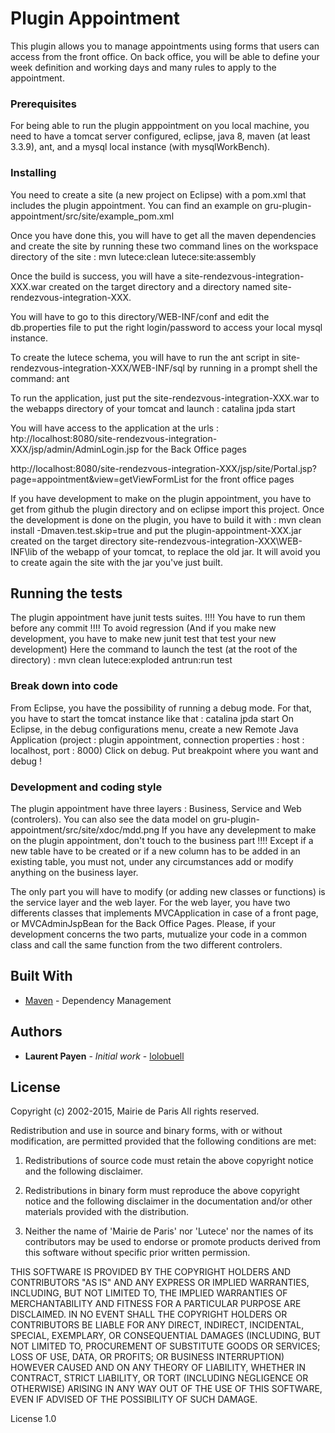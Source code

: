 # Plugin Appointment

This plugin allows you to manage appointments using forms that users can access from the front office.
On back office, you will be able to define your week definition and working days and many rules to apply to the appointment.

### Prerequisites

For being able to run the plugin apppointment on you local machine, you need to have a tomcat server configured, eclipse, java 8, maven (at least 3.3.9), ant, and a mysql local instance (with mysqlWorkBench).

### Installing

You need to create a site (a new project on Eclipse) with a pom.xml that includes the plugin appointment.
You can find an example on gru-plugin-appointment/src/site/example_pom.xml

Once you have done this, you will have to get all the maven dependencies and create the site by running these two command lines on the workspace directory of the site :
mvn lutece:clean lutece:site:assembly

Once the build is success, you will have a site-rendezvous-integration-XXX.war created on the target directory and a directory named site-rendezvous-integration-XXX.

You will have to go to this directory/WEB-INF/conf and edit the db.properties file to put the right login/password to access your local mysql instance.

To create the lutece schema, you will have to run the ant script in site-rendezvous-integration-XXX/WEB-INF/sql by running in a prompt shell the command: ant

To run the application, just put the site-rendezvous-integration-XXX.war to the webapps directory of your tomcat and launch : catalina jpda start

You will have access to the application at the urls : 
htp://localhost:8080/site-rendezvous-integration-XXX/jsp/admin/AdminLogin.jsp for the Back Office pages

http://localhost:8080/site-rendezvous-integration-XXX/jsp/site/Portal.jsp?page=appointment&view=getViewFormList for the front office pages

If you have development to make on the plugin appointment, you have to get from github the plugin directory and on eclipse import this project.
Once the development is done on the plugin, you have to build it with :
mvn clean install -Dmaven.test.skip=true
and put the plugin-appointment-XXX.jar created on the target directory site-rendezvous-integration-XXX\WEB-INF\lib of the webapp of your tomcat, to replace the old jar. It will avoid you to create again the site with the jar you've just built.

## Running the tests

The plugin appointment have junit tests suites.
!!!! You have to run them before any commit !!!! To avoid regression
(And if you make new development, you have to make new junit test that test your new development)
Here the command to launch the test (at the root of the directory) :
mvn clean lutece:exploded antrun:run test

### Break down into code

From Eclipse, you have the possibility of running a debug mode.
For that, you have to start the tomcat instance like that : catalina jpda start
On Eclipse, in the debug configurations menu, create a new Remote Java Application (project : plugin appointment, connection properties : host : localhost, port : 8000)
Click on debug.
Put breakpoint where you want and debug !

### Development and coding style 

The plugin appointment have three layers :
Business, Service and Web (controlers).
You can also see the data model on gru-plugin-appointment/src/site/xdoc/mdd.png
If you have any develepment to make on the plugin appointment, don't touch to the business part !!!!
Except if a new table have to be created or if a new column has to be added in an existing table, you must not, under any circumstances add or modify anything on the business layer.

The only part you will have to modify (or adding new classes or functions) is the service layer and the web layer.
For the web layer, you have two differents classes that implements MVCApplication in case of a front page, or MVCAdminJspBean for the Back Office Pages.
Please, if your development concerns the two parts, mutualize your code in a common class and call the same function from the two different controlers.

## Built With

* [Maven](https://maven.apache.org/) - Dependency Management

## Authors

* **Laurent Payen** - *Initial work* - [lolobuell](https://github.com/lolobuell)

## License

Copyright (c) 2002-2015, Mairie de Paris
All rights reserved.

Redistribution and use in source and binary forms, with or without
modification, are permitted provided that the following conditions
are met:

   1. Redistributions of source code must retain the above copyright notice
      and the following disclaimer.
 
   2. Redistributions in binary form must reproduce the above copyright notice
      and the following disclaimer in the documentation and/or other materials
      provided with the distribution.
 
   3. Neither the name of 'Mairie de Paris' nor 'Lutece' nor the names of its
      contributors may be used to endorse or promote products derived from
      this software without specific prior written permission.
 
  THIS SOFTWARE IS PROVIDED BY THE COPYRIGHT HOLDERS AND CONTRIBUTORS "AS IS"
  AND ANY EXPRESS OR IMPLIED WARRANTIES, INCLUDING, BUT NOT LIMITED TO, THE
  IMPLIED WARRANTIES OF MERCHANTABILITY AND FITNESS FOR A PARTICULAR PURPOSE
  ARE DISCLAIMED. IN NO EVENT SHALL THE COPYRIGHT HOLDERS OR CONTRIBUTORS BE
  LIABLE FOR ANY DIRECT, INDIRECT, INCIDENTAL, SPECIAL, EXEMPLARY, OR
  CONSEQUENTIAL DAMAGES (INCLUDING, BUT NOT LIMITED TO, PROCUREMENT OF
  SUBSTITUTE GOODS OR SERVICES; LOSS OF USE, DATA, OR PROFITS; OR BUSINESS
  INTERRUPTION) HOWEVER CAUSED AND ON ANY THEORY OF LIABILITY, WHETHER IN
  CONTRACT, STRICT LIABILITY, OR TORT (INCLUDING NEGLIGENCE OR OTHERWISE)
  ARISING IN ANY WAY OUT OF THE USE OF THIS SOFTWARE, EVEN IF ADVISED OF THE
  POSSIBILITY OF SUCH DAMAGE.
 
  License 1.0

